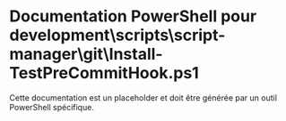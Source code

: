 # Documentation PowerShell pour development\scripts\script-manager\git\Install-TestPreCommitHook.ps1

Cette documentation est un placeholder et doit être générée par un outil PowerShell spécifique.
